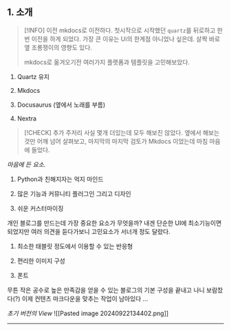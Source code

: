 ## 1. 소개

> [!INFO] 이전
> mkdocs로 이전하다. 첫시작으로 시작했던 `quartz`를 뒤로하고 한번 이전을 하게 되었다. 가장 큰 이유는 Ui의 한계점 아니었나 싶은데. 살짝 바로옆 조롱쟁이의 영향도 있다.
> 
> mkdocs로 옮겨오기전 여러가지 플랫폼과 템플릿을 고민해보았다.

1) Quartz 유지

2) Mkdocs

3) Docusaurus (옆에서 노래를 부름)

4) Nextra

> [!CHECK] 추가 주저리
> 사실 몇개 더있는데 모두 해보진 않았다. 옆에서 해보는 것만 어깨 넘어 살펴보고, 마지막의 마지막 검토가 Mkdocs 이었는데 마침 마음에 들었다. 

*마음에 든 요소.*

1) Python과 친해지자는 억지 마인드

2) 많은 기능과 커뮤니티 플러그인 그리고 디자인

3) 쉬운 커스터마이징

개인 블로그를 만드는데 가장 중요한 요소가 무엇을까?
내겐 단순한 UI에 최소기능이면 되었지만 여러 의견을 듣다가보니 고민요소가 서너개 정도 달랐다.

1) 최소한 태블릿 정도에서 이용할 수 있는 반응형

2) 편리한 이미지 구성

3) 폰트

무튼 작은 공수로 높은 만족감을 얻을 수 있는 블로그의 기본 구성을 끝내고 나니 보람찼다(?)
이제 컨텐츠 마크다운을 맞추는 작업이 남아있다 ...

*초기 버전의 View*
![[Pasted image 20240922134402.png]]

---
